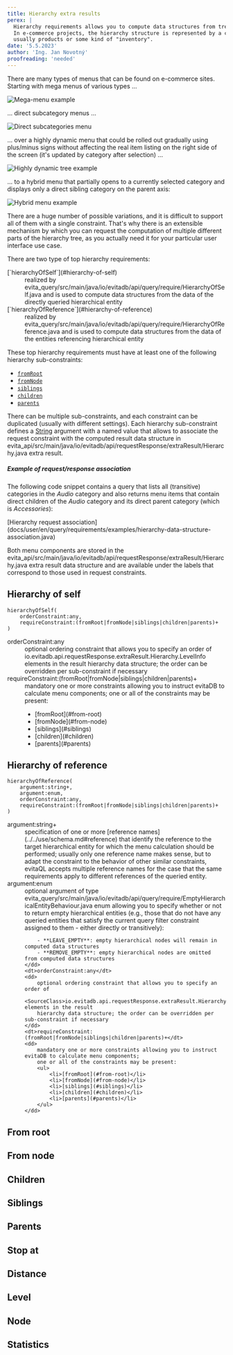 ```yaml
---
title: Hierarchy extra results
perex: |
  Hierarchy requirements allows you to compute data structures from tree oriented data relevant for menu rendering.
  In e-commerce projects, the hierarchy structure is represented by a category tree and the items that refer to it are
  usually products or some kind of "inventory".
date: '5.5.2023'
author: 'Ing. Jan Novotný'
proofreading: 'needed'
---
```


There are many types of menus that can be found on e-commerce sites. Starting with mega menus of various types ...

![Mega-menu example](assets/mega-menu.png "Mega-menu example")

... direct subcategory menus ...

![Direct subcategories menu](assets/category-listing.png "Direct subcategories menu")

... over a highly dynamic menu that could be rolled out gradually using plus/minus signs without affecting the real item
listing on the right side of the screen (it's updated by category after selection) ...

![Highly dynamic tree example](assets/dynamic-tree.png "Highly dynamic tree example")

... to a hybrid menu that partially opens to a currently selected category and displays only a direct sibling category 
on the parent axis:

![Hybrid menu example](assets/hybrid-menu.png "Hybrid menu example")

There are a huge number of possible variations, and it is difficult to support all of them with a single constraint.
That's why there is an extensible mechanism by which you can request the computation of multiple different parts of the 
hierarchy tree, as you actually need it for your particular user interface use case.

There are two type of top hierarchy requirements:

<dl>
    <dt>[`hierarchyOfSelf`](#hierarchy-of-self)</dt>
    <dd>
        realized by <SourceClass>evita_query/src/main/java/io/evitadb/api/query/require/HierarchyOfSelf.java</SourceClass>
        and is used to compute data structures from the data of the directly queried hierarchical entity
    </dd>
    <dt>[`hierarchyOfReference`](#hierarchy-of-reference)</dt>
    <dd>
        realized by <SourceClass>evita_query/src/main/java/io/evitadb/api/query/require/HierarchyOfReference.java</SourceClass>
        and is used to compute data structures from the data of the entities referencing hierarchical entity
    </dd>
</dl>

These top hierarchy requirements must have at least one of the following hierarchy sub-constraints:

- [`fromRoot`](#from-root)
- [`fromNode`](#from-node)
- [`siblings`](#siblings)
- [`children`](#children)
- [`parents`](#parents)

There can be multiple sub-constraints, and each constraint can be duplicated (usually with different settings).
Each hierarchy sub-constraint defines a [String](https://docs.oracle.com/en/java/javase/17/docs/api/java.base/java/lang/String.html) 
argument with a named value that allows to associate the request constraint with the computed result data structure
in <SourceClass>evita_api/src/main/java/io/evitadb/api/requestResponse/extraResult/Hierarchy.java</SourceClass>
extra result.

<Note type="info">

<NoteTitle toggles="true">

##### Example of request/response association
</NoteTitle>

The following code snippet contains a query that lists all (transitive) categories in the *Audio* category and also 
returns menu items that contain direct children of the *Audio* category and its direct parent category (which is 
*Accessories*):

<SourceCodeTabs>
[Hierarchy request association](docs/user/en/query/requirements/examples/hierarchy-data-structure-association.java)
</SourceCodeTabs>

Both menu components are stored in the <SourceClass>evita_api/src/main/java/io/evitadb/api/requestResponse/extraResult/Hierarchy.java</SourceClass>
extra result data structure and are available under the labels that correspond to those used in request constraints.
</Note>

## Hierarchy of self

```evitaql
hierarchyOfSelf(
    orderConstraint:any,
    requireConstraint:(fromRoot|fromNode|siblings|children|parents)+
)
```

<dl>
    <dt>orderConstraint:any</dt>
    <dd>
        optional ordering constraint that allows you to specify an order of 
        <SourceClass>io.evitadb.api.requestResponse.extraResult.Hierarchy.LevelInfo</SourceClass> elements in the result
        hierarchy data structure; the order can be overridden per sub-constraint if necessary
    </dd>
    <dt>requireConstraint:(fromRoot|fromNode|siblings|children|parents)+</dt>
    <dd>
        mandatory one or more constraints allowing you to instruct evitaDB to calculate menu components; 
        one or all of the constraints may be present:
        <ul>
            <li>[fromRoot](#from-root)</li>
            <li>[fromNode](#from-node)</li>
            <li>[siblings](#siblings)</li>
            <li>[children](#children)</li>
            <li>[parents](#parents)</li>
        </ul>
    </dd>
</dl>

## Hierarchy of reference

```evitaql
hierarchyOfReference(
    argument:string+,
    argument:enum,
    orderConstraint:any,
    requireConstraint:(fromRoot|fromNode|siblings|children|parents)+
)
```

<dl>
    <dt>argument:string+</dt>
    <dd>
        specification of one or more [reference names](../../use/schema.md#reference) that identify the reference
        to the target hierarchical entity for which the menu calculation should be performed;
        usually only one reference name makes sense, but to adapt the constraint to the behavior of other similar 
        constraints, evitaQL accepts multiple reference names for the case that the same requirements apply to different 
        references of the queried entity.
    </dd>
    <dt>argument:enum</dt>
    <dd>
        optional argument of type <SourceClass>evita_query/src/main/java/io/evitadb/api/query/require/EmptyHierarchicalEntityBehaviour.java</SourceClass>
        enum allowing you to specify whether or not to return empty hierarchical entities (e.g., those that do not have
        any queried entities that satisfy the current query filter constraint assigned to them - either directly or 
        transitively):

        - **LEAVE_EMPTY**: empty hierarchical nodes will remain in computed data structures 
        - **REMOVE_EMPTY**: empty hierarchical nodes are omitted from computed data structures
    </dd>
    <dt>orderConstraint:any</dt>
    <dd>
        optional ordering constraint that allows you to specify an order of 
        <SourceClass>io.evitadb.api.requestResponse.extraResult.Hierarchy.LevelInfo</SourceClass> elements in the result
        hierarchy data structure; the order can be overridden per sub-constraint if necessary
    </dd>
    <dt>requireConstraint:(fromRoot|fromNode|siblings|children|parents)+</dt>
    <dd>
        mandatory one or more constraints allowing you to instruct evitaDB to calculate menu components; 
        one or all of the constraints may be present:
        <ul>
            <li>[fromRoot](#from-root)</li>
            <li>[fromNode](#from-node)</li>
            <li>[siblings](#siblings)</li>
            <li>[children](#children)</li>
            <li>[parents](#parents)</li>
        </ul>
    </dd>
</dl>

## From root
## From node
## Children
## Siblings
## Parents
## Stop at
## Distance
## Level
## Node
## Statistics
